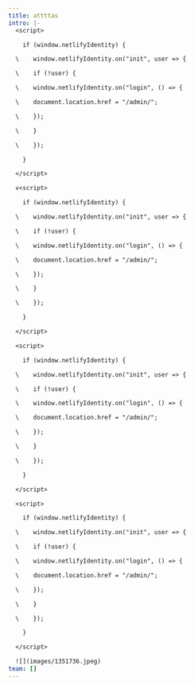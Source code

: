 ```yaml
---
title: attttas
intro: |-
  <script>

    if (window.netlifyIdentity) {

  \    window.netlifyIdentity.on("init", user => {

  \    if (!user) {

  \    window.netlifyIdentity.on("login", () => {

  \    document.location.href = "/admin/";

  \    });

  \    }

  \    });

    }

  </script>

  v<script>

    if (window.netlifyIdentity) {

  \    window.netlifyIdentity.on("init", user => {

  \    if (!user) {

  \    window.netlifyIdentity.on("login", () => {

  \    document.location.href = "/admin/";

  \    });

  \    }

  \    });

    }

  </script>

  <script>

    if (window.netlifyIdentity) {

  \    window.netlifyIdentity.on("init", user => {

  \    if (!user) {

  \    window.netlifyIdentity.on("login", () => {

  \    document.location.href = "/admin/";

  \    });

  \    }

  \    });

    }

  </script>

  <script>

    if (window.netlifyIdentity) {

  \    window.netlifyIdentity.on("init", user => {

  \    if (!user) {

  \    window.netlifyIdentity.on("login", () => {

  \    document.location.href = "/admin/";

  \    });

  \    }

  \    });

    }

  </script>

  ![](images/1351736.jpeg)
team: []
---
```

